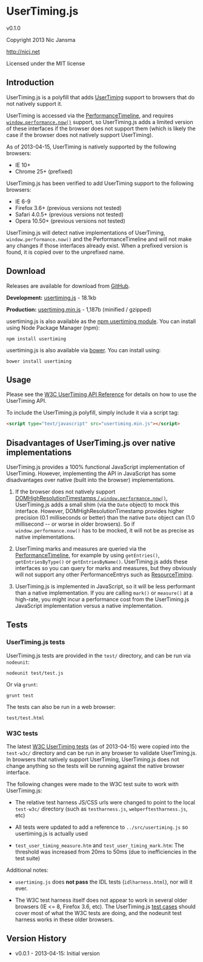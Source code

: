 # UserTiming.js

v0.1.0

Copyright 2013 Nic Jansma

http://nicj.net

Licensed under the MIT license

## Introduction

UserTiming.js is a polyfill that adds [UserTiming](http://www.w3.org/TR/user-timing/) support to browsers
that do not natively support it.

UserTiming is accessed via the [PerformanceTimeline](http://www.w3.org/TR/performance-timeline/), and requires
[``window.performance.now()``](http://www.w3.org/TR/hr-time/) support, so UserTiming.js
adds a limited version of these interfaces if the browser does not support them (which is likely the case if the browser
does not natively support UserTiming).

As of 2013-04-15, UserTiming is natively supported by the following browsers:

* IE 10+
* Chrome 25+ (prefixed)

UserTiming.js has been verified to add UserTiming support to the following browsers:

* IE 6-9
* Firefox 3.6+ (previous versions not tested)
* Safari 4.0.5+ (previous versions not tested)
* Opera 10.50+ (previous versions not tested)

UserTiming.js will detect native implementations of UserTiming, ``window.performance.now()`` and
the PerformanceTimeline and will not make any changes if those interfaces already exist.  When a prefixed version
is found, it is copied over to the unprefixed name.

## Download

Releases are available for download from [GitHub](https://github.com/nicjansma/usertiming.js).

__Development:__ [usertiming.js](https://github.com/nicjansma/usertiming.js/raw/master/src/usertiming.js)
    - 18.1kb

__Production:__ [usertiming.min.js](https://github.com/nicjansma/usertiming.js/raw/master/dist/usertiming.min.js)
    - 1,187b (minified / gzipped)

usertiming.js is also available as the [npm usertiming module](https://npmjs.org/package/usertiming). You can install
using  Node Package Manager (npm):

    npm install usertiming

usertiming.js is also available via [bower](http://bower.io/). You can install using:

    bower install usertiming

## Usage

Please see the [W3C UserTiming API Reference](http://www.w3.org/TR/user-timing/) for details on how to use the 
UserTiming API.

To include the UserTiming.js polyfill, simply include it via a script tag:

```html
<script type="text/javascript" src="usertiming.min.js"></script>
```

## Disadvantages of UserTiming.js over native implementations

UserTiming.js provides a 100% functional JavaScript implementation of UserTiming. However, implementing the API in 
JavaScript has some disadvantages over native (built into the browser) implementations.

1. If the browser does not natively support 
    [DOMHighResolutionTimestamps / ``window.performance.now()``](http://www.w3.org/TR/hr-time/), UserTiming.js adds a
    small shim (via the `Date` object) to mock this interface. However, DOMHighResolutionTimestamp provides higher
    precision (0.1 milliseconds or better) than the native `Date` object can (1.0 millisecond -- or worse in older
    browsers).  So if `window.performance.now()` has to be mocked, it will not be as precise as native implementations.

2. UserTiming marks and measures are queried via the [PerformanceTimeline](http://www.w3.org/TR/performance-timeline/),
    for example by using `getEntries()`, `getEntriesByType()` or `getEntriesByName()`.  UserTiming.js adds these 
    interfaces so you can query for marks and measures, but they obviously will not support any other PerformanceEntrys
    such as [ResourceTiming](http://www.w3.org/TR/resource-timing/).

3. UserTiming.js is implemented in JavaScript, so it will be less performant than a native implementation.  If you 
    are calling `mark()` or `measure()` at a high-rate, you might incur a performance cost from the UserTiming.js 
    JavaScript implementation versus a native implementation.

## Tests

### UserTiming.js tests

UserTiming.js tests are provided in the ``test/`` directory, and can be run via ``nodeunit``:

    nodeunit test/test.js

Or via ``grunt``:

    grunt test

The tests can also be run in a web browser:

    test/test.html

### W3C tests

The latest [W3C UserTiming tests](http://w3c-test.org/webperf/tests/#ut) (as of 2013-04-15) were copied into the 
``test-w3c/`` directory and can be run in any browser to validate UserTiming.js.  In browsers that natively support 
UserTiming, UserTiming.js does not change anything so the tests will be running against the native browser interface.

The following changes were made to the W3C test suite to work with UserTiming.js:

* The relative test harness JS/CSS urls were changed to point to the local ``test-w3c/`` directory
    (such as ``testharness.js``, ``webperftestharness.js``, etc)

* All tests were updated to add a reference to ``../src/usertiming.js`` so usertiming.js is actually used

* ``test_user_timing_measure.htm`` and ``test_user_timing_mark.htm``: The threshold was increased from 20ms to 50ms
    (due to inefficiencies in the test suite)

Additional notes:

* ``usertiming.js`` does **not pass** the IDL tests (``idlharness.html``), nor will it ever.

* The W3C test harness itself does not appear to work in several older browsers (IE <= 8, Firefox 3.6, etc).  The
    UserTiming.js [test cases](#Tests) should cover most of what the W3C tests are doing, and the nodeunit test harness
    works in these older browsers.

## Version History

* v0.0.1 - 2013-04-15: Initial version
